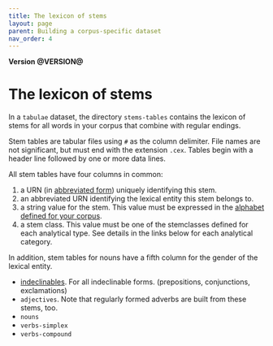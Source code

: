 ```yaml
---
title: The lexicon of stems
layout: page
parent: Building a corpus-specific dataset
nav_order: 4
---
```




**Version @VERSION@**

# The lexicon of stems


In a `tabulae` dataset, the directory `stems-tables` contains the lexicon of stems for all words in your corpus that combine with regular endings.

Stem tables are tabular files using `#` as the column delimiter.  File names are not significant, but must end with the extension `.cex`.  Tables begin with a header line followed by one or more data lines.

All stem tables have four columns in common:

1.   a URN (in [abbreviated form](../urnmanager)) uniquely identifying this stem.
2.   an abbreviated URN identifying the lexical entity this stem belongs to.
3.   a string value for the stem.  This value must be expressed in the [alphabet defined for your corpus](../alphabet).
4.   a stem class.  This value must be one of the stemclasses defined for each analytical type.  See details in the links below for each analytical category.

In addition, stem tables for nouns have a fifth column for the gender of the lexical entity.

-   [indeclinables](indeclinables). For all indeclinable forms. (prepositions, conjunctions, exclamations)
-   `adjectives`.  Note that regularly formed adverbs are built from these stems, too.
-   `nouns`
-   `verbs-simplex`
-   `verbs-compound`
